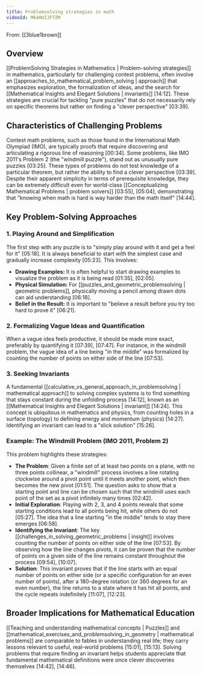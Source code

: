 ```yaml
---
title: Problemsolving strategies in math
videoId: M64HUIJFTZM
---
```


From: [[3blue1brown]] <br/> 

## Overview
[[ProblemSolving Strategies in Mathematics | Problem-solving strategies]] in mathematics, particularly for challenging contest problems, often involve an [[approaches_to_mathematical_problem_solving | approach]] that emphasizes exploration, the formalization of ideas, and the search for [[Mathematical Insights and Elegant Solutions | invariants]] <a class="yt-timestamp" data-t="14:12">[14:12]</a>. These strategies are crucial for tackling "pure puzzles" that do not necessarily rely on specific theorems but rather on finding a "clever perspective" <a class="yt-timestamp" data-t="03:39">[03:39]</a>.

## Characteristics of Challenging Problems
Contest math problems, such as those found in the International Math Olympiad (IMO), are typically proofs that require discovering and articulating a rigorous line of reasoning <a class="yt-timestamp" data-t="00:34">[00:34]</a>. Some problems, like IMO 2011's Problem 2 (the "windmill puzzle"), stand out as unusually pure puzzles <a class="yt-timestamp" data-t="03:25">[03:25]</a>. These types of problems do not test knowledge of a particular theorem, but rather the ability to find a clever perspective <a class="yt-timestamp" data-t="03:39">[03:39]</a>. Despite their apparent simplicity in terms of prerequisite knowledge, they can be extremely difficult even for world-class [[Conceptualizing Mathematical Problems | problem solvers]] <a class="yt-timestamp" data-t="03:55">[03:55]</a>, <a class="yt-timestamp" data-t="05:04">[05:04]</a>, demonstrating that "knowing when math is hard is way harder than the math itself" <a class="yt-timestamp" data-t="14:44">[14:44]</a>.

## Key Problem-Solving Approaches

### 1. Playing Around and Simplification
The first step with any puzzle is to "simply play around with it and get a feel for it" <a class="yt-timestamp" data-t="05:18">[05:18]</a>. It is always beneficial to start with the simplest case and gradually increase complexity <a class="yt-timestamp" data-t="05:23">[05:23]</a>. This involves:
*   **Drawing Examples:** It is often helpful to start drawing examples to visualize the problem as it is being read <a class="yt-timestamp" data-t="01:35">[01:35]</a>, <a class="yt-timestamp" data-t="02:05">[02:05]</a>.
*   **Physical Simulation:** For [[puzzles_and_geometric_problemsolving | geometric problems]], physically moving a pencil among drawn dots can aid understanding <a class="yt-timestamp" data-t="06:18">[06:18]</a>.
*   **Belief in the Result:** It is important to "believe a result before you try too hard to prove it" <a class="yt-timestamp" data-t="06:21">[06:21]</a>.

### 2. Formalizing Vague Ideas and Quantification
When a vague idea feels productive, it should be made more exact, preferably by quantifying it <a class="yt-timestamp" data-t="07:39">[07:39]</a>, <a class="yt-timestamp" data-t="07:47">[07:47]</a>. For instance, in the windmill problem, the vague idea of a line being "in the middle" was formalized by counting the number of points on either side of the line <a class="yt-timestamp" data-t="07:53">[07:53]</a>.

### 3. Seeking Invariants
A fundamental [[calculative_vs_general_approach_in_problemsolving | mathematical approach]] to solving complex systems is to find something that stays constant during the unfolding process <a class="yt-timestamp" data-t="14:12">[14:12]</a>, known as an [[Mathematical Insights and Elegant Solutions | invariant]] <a class="yt-timestamp" data-t="14:24">[14:24]</a>. This concept is ubiquitous in mathematics and physics, from counting holes in a surface (topology) to defining energy and momentum (physics) <a class="yt-timestamp" data-t="14:27">[14:27]</a>. Identifying an invariant can lead to a "slick solution" <a class="yt-timestamp" data-t="15:26">[15:26]</a>.

### Example: The Windmill Problem (IMO 2011, Problem 2)
This problem highlights these strategies:
*   **The Problem**: Given a finite set of at least two points on a plane, with no three points collinear, a "windmill" process involves a line rotating clockwise around a pivot point until it meets another point, which then becomes the new pivot <a class="yt-timestamp" data-t="01:51">[01:51]</a>. The question asks to show that a starting point and line can be chosen such that the windmill uses each point of the set as a pivot infinitely many times <a class="yt-timestamp" data-t="02:42">[02:42]</a>.
*   **Initial Exploration**: Playing with 2, 3, and 4 points reveals that some starting conditions lead to all points being hit, while others do not <a class="yt-timestamp" data-t="05:27">[05:27]</a>. The idea that a line starting "in the middle" tends to stay there emerges <a class="yt-timestamp" data-t="06:58">[06:58]</a>.
*   **Identifying the Invariant**: The key [[challenges_in_solving_geometric_problems | insight]] involves counting the number of points on either side of the line <a class="yt-timestamp" data-t="07:53">[07:53]</a>. By observing how the line changes pivots, it can be proven that the number of points on a given side of the line remains constant throughout the process <a class="yt-timestamp" data-t="09:54">[09:54]</a>, <a class="yt-timestamp" data-t="10:07">[10:07]</a>.
*   **Solution**: This invariant proves that if the line starts with an equal number of points on either side (or a specific configuration for an even number of points), after a 180-degree rotation (or 360 degrees for an even number), the line returns to a state where it has hit all points, and the cycle repeats indefinitely <a class="yt-timestamp" data-t="11:07">[11:07]</a>, <a class="yt-timestamp" data-t="12:23">[12:23]</a>.

## Broader Implications for Mathematical Education
[[Teaching and understanding mathematical concepts | Puzzles]] and [[mathematical_exercises_and_problemsolving_in_geometry | mathematical problems]] are comparable to fables in understanding real life; they carry lessons relevant to useful, real-world problems <a class="yt-timestamp" data-t="15:01">[15:01]</a>, <a class="yt-timestamp" data-t="15:13">[15:13]</a>. Solving problems that require finding an invariant helps students appreciate that fundamental mathematical definitions were once clever discoveries themselves <a class="yt-timestamp" data-t="14:42">[14:42]</a>, <a class="yt-timestamp" data-t="14:46">[14:46]</a>.
